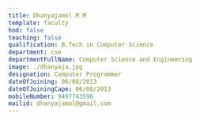 ```yaml
---
title: Dhanyajamol M M
template: faculty
hod: false
teaching: false
qualification: B.Tech in Computer Science
department: cse
departmentFullName: Computer Science and Engineering
image: ./dhanyaja.jpg
designation: Computer Programmer
dateOfJoining: 06/08/2013
dateOfJoiningCape: 06/08/2013
mobileNumber: 9497743596
mailid: dhanyajamol@gmail.com
---
```

